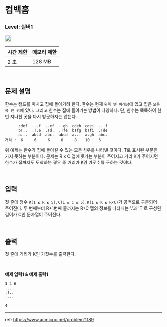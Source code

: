 # 컴백홈

### Level: 실버1

<img src="https://d2gd6pc034wcta.cloudfront.net/tier/10.svg" style="width: 20px" />

<br>

| 시간 제한 | 메모리 제한 |
| -------- | ---------- |
| 2 초 | 128 MB |

<br>

## 문제 설명

한수는 캠프를 마치고 집에 돌아가려 한다. 한수는 현재 `왼쪽 맨 아래점`에 있고 집은 `오른쪽 맨 위`에 있다. 그리고 한수는 집에 돌아가는 방법이 다양하다. 단, 한수는 똑똑하여 한번 지나친 곳을 다시 방문하지는 않는다.

```
      cdef  ...f  ..ef  ..gh  cdeh  cdej  ...f 
      bT..  .T.e  .Td.  .Tfe  bTfg  bTfi  .Tde 
      a...  abcd  abc.  abcd  a...  a.gh  abc. 
거리 :  6     6     6     8     8    10    6
```

위 예제는 한수가 집에 돌아갈 수 있는 모든 경우를 나타낸 것이다. T로 표시된 부분은 가지 못하는 부분이다. 문제는 R x C 맵에 못가는 부분이 주어지고 거리 K가 주어지면 한수가 집까지도 도착하는 경우 중 거리가 K인 가짓수를 구하는 것이다.

<br>

## 입력

첫 줄에 정수 `R(1 ≤ R ≤ 5)`, `C(1 ≤ C ≤ 5)`, `K(1 ≤ K ≤ R×C)`가 공백으로 구분되어 주어진다. 두 번째부터 R+1번째 줄까지는 R×C 맵의 정보를 나타내는 '.'과 'T'로 구성된 길이가 C인 문자열이 주어진다.

<br>

## 출력

첫 줄에 거리가 K인 가짓수를 출력한다.

<br>

**예제 입력1 & 예제 출력1**

```
3 4 6
....
.T..
....

```

```
4

```

---

ref: https://www.acmicpc.net/problem/1189